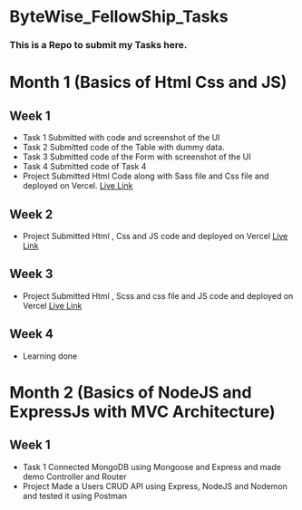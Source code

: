 # ByteWise_FellowShip_Tasks
### This is a Repo to submit my Tasks here.

# Month 1 (Basics of Html Css and JS)
## Week 1 
- Task 1 Submitted with code and screenshot of the UI
- Task 2 Submitted code of the Table with dummy data.
- Task 3 Submitted code of the Form with screenshot of the UI
- Task 4 Submitted code of Task 4
- Project Submitted Html Code along with Sass file and Css file and deployed on Vercel. [Live Link ](https://portfoliodesign1.vercel.app/)

## Week 2 
- Project Submitted Html , Css and JS code and deployed on Vercel  [Live Link ](https://sparking-todo-list.vercel.app/)

## Week 3
- Project Submitted Html , Scss and css file and JS code and deployed on Vercel [Live Link](https://sparking-text-analyser.vercel.app/)

## Week 4 
- Learning done

# Month 2 (Basics of NodeJS and ExpressJs with MVC Architecture) 
## Week 1
- Task 1 Connected MongoDB using Mongoose and Express and made demo Controller and Router
- Project Made a Users CRUD API using Express, NodeJS and Nodemon and tested it using Postman 



